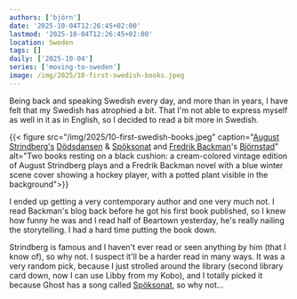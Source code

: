 ```yaml
---
authors: ['björn']
date: '2025-10-04T12:26:45+02:00'
lastmod: '2025-10-04T12:26:45+02:00'
location: Sweden
tags: []
daily: ['2025-10-04']
series: ['moving-to-sweden']
image: /img/2025/10-first-swedish-books.jpeg
---
```


Being back and speaking Swedish every day, and more than in years, I have felt that my Swedish has atrophied a bit. That I'm not able to express myself as well in it as in English, so I decided to read a bit more in Swedish.

{{< figure src="/img/2025/10-first-swedish-books.jpeg" caption="[August Strindberg's](https://en.wikipedia.org/wiki/August_Strindberg) [Dödsdansen](https://en.wikipedia.org/wiki/The_Dance_of_Death_(Strindberg_play)) & [Spöksonat](https://en.wikipedia.org/wiki/The_Ghost_Sonata) and [Fredrik Backman](https://en.wikipedia.org/wiki/Fredrik_Backman)'s [Björnstad](https://en.wikipedia.org/wiki/Beartown_(novel))" alt="Two books resting on a black cushion: a cream-colored vintage edition of August Strindberg plays and a Fredrik Backman novel with a blue winter scene cover showing a hockey player, with a potted plant visible in the background">}}

I ended up getting a very contemporary author and one very much not. I read Backman's blog back before he got his first book published, so I knew how funny he was and I read half of Beartown yesterday, he's really nailing the storytelling. I had a hard time putting the book down.

Strindberg is famous and I haven't ever read or seen anything by him (that I know of), so why not. I suspect it'll be a harder read in many ways. It was a very random pick, because I just strolled around the library (second library card down, now I can use Libby from my Kobo), and I totally picked it because Ghost has a song called [Spöksonat](https://genius.com/Ghost-spoksonat-lyrics), so why not…
